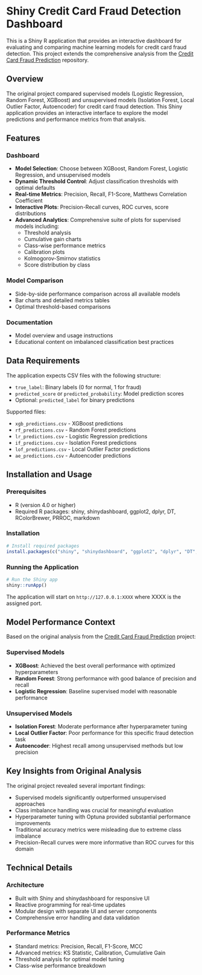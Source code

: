 # Shiny Credit Card Fraud Detection Dashboard

This is a Shiny R application that provides an interactive dashboard for evaluating and comparing machine learning models for credit card fraud detection. This project extends the comprehensive analysis from the [Credit Card Fraud Prediction](https://github.com/itxtx/credit_card_fraud_prediction) repository.

## Overview

The original project compared supervised models (Logistic Regression, Random Forest, XGBoost) and unsupervised models (Isolation Forest, Local Outlier Factor, Autoencoder) for credit card fraud detection. This Shiny application provides an interactive interface to explore the model predictions and performance metrics from that analysis.

## Features

### Dashboard
- **Model Selection**: Choose between XGBoost, Random Forest, Logistic Regression, and unsupervised models
- **Dynamic Threshold Control**: Adjust classification thresholds with optimal defaults
- **Real-time Metrics**: Precision, Recall, F1-Score, Matthews Correlation Coefficient
- **Interactive Plots**: Precision-Recall curves, ROC curves, score distributions
- **Advanced Analytics**: Comprehensive suite of plots for supervised models including:
  - Threshold analysis
  - Cumulative gain charts
  - Class-wise performance metrics
  - Calibration plots
  - Kolmogorov-Smirnov statistics
  - Score distribution by class

### Model Comparison
- Side-by-side performance comparison across all available models
- Bar charts and detailed metrics tables
- Optimal threshold-based comparisons

### Documentation
- Model overview and usage instructions
- Educational content on imbalanced classification best practices

## Data Requirements

The application expects CSV files with the following structure:
- `true_label`: Binary labels (0 for normal, 1 for fraud)
- `predicted_score` or `predicted_probability`: Model prediction scores
- Optional: `predicted_label` for binary predictions

Supported files:
- `xgb_predictions.csv` - XGBoost predictions
- `rf_predictions.csv` - Random Forest predictions  
- `lr_predictions.csv` - Logistic Regression predictions
- `if_predictions.csv` - Isolation Forest predictions
- `lof_predictions.csv` - Local Outlier Factor predictions
- `ae_predictions.csv` - Autoencoder predictions

## Installation and Usage

### Prerequisites
- R (version 4.0 or higher)
- Required R packages: shiny, shinydashboard, ggplot2, dplyr, DT, RColorBrewer, PRROC, markdown

### Installation
```r
# Install required packages
install.packages(c("shiny", "shinydashboard", "ggplot2", "dplyr", "DT", "RColorBrewer", "PRROC", "markdown"))
```

### Running the Application
```r
# Run the Shiny app
shiny::runApp()
```

The application will start on `http://127.0.0.1:XXXX` where XXXX is the assigned port.

## Model Performance Context

Based on the original analysis from the [Credit Card Fraud Prediction](https://github.com/itxtx/credit_card_fraud_prediction) project:

### Supervised Models
- **XGBoost**: Achieved the best overall performance with optimized hyperparameters
- **Random Forest**: Strong performance with good balance of precision and recall
- **Logistic Regression**: Baseline supervised model with reasonable performance

### Unsupervised Models
- **Isolation Forest**: Moderate performance after hyperparameter tuning
- **Local Outlier Factor**: Poor performance for this specific fraud detection task
- **Autoencoder**: Highest recall among unsupervised methods but low precision

## Key Insights from Original Analysis

The original project revealed several important findings:
- Supervised models significantly outperformed unsupervised approaches
- Class imbalance handling was crucial for meaningful evaluation
- Hyperparameter tuning with Optuna provided substantial performance improvements
- Traditional accuracy metrics were misleading due to extreme class imbalance
- Precision-Recall curves were more informative than ROC curves for this domain

## Technical Details

### Architecture
- Built with Shiny and shinydashboard for responsive UI
- Reactive programming for real-time updates
- Modular design with separate UI and server components
- Comprehensive error handling and data validation

### Performance Metrics
- Standard metrics: Precision, Recall, F1-Score, MCC
- Advanced metrics: KS Statistic, Calibration, Cumulative Gain
- Threshold analysis for optimal model tuning
- Class-wise performance breakdown

